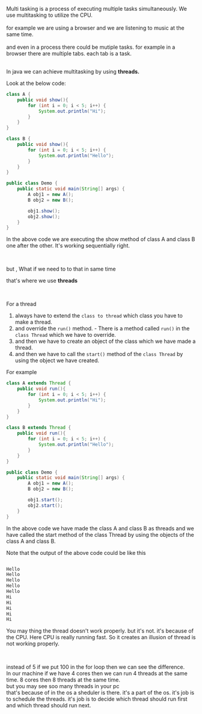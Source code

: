 Multi tasking is a process of executing multiple tasks simultaneously. We use multitasking to utilize the CPU. 
<br>
<br>
for example we are using a browser and we are listening to music at the same time.
<br>
<br>
and even in a process there could be mutiple tasks. for example in a browser there are multiple tabs. each tab is a task.
<br>
<br>

In java we can achieve multitasking by using **threads.**

Look at the below code:

```java
class A {
    public void show(){
        for (int i = 0; i < 5; i++) {
            System.out.println("Hi");
        }
    }
}

class B {
    public void show(){
        for (int i = 0; i < 5; i++) {
            System.out.println("Hello");
        }
    }
}

public class Demo {
    public static void main(String[] args) {
        A obj1 = new A();
        B obj2 = new B();

        obj1.show();
        obj2.show();
    }
}

```
In the above code we are executing the show method of class A and class B one after the other.
It's working sequentially right.

<br>

but , What if we need to to that in same time 
<br>

that's where we use **threads**

<br>

For a thread 
1. always have to extend the `class to thread` which class you have to make a thread.
2. and override the `run()` method. - There is a method called `run()` in the `class Thread` which we have to override.
3. and then we have to create an object of the class which we have made a thread.
4. and then we have to call the `start()` method of the `class Thread` by using the object we have created.

For example 

```java
class A extends Thread {
    public void run(){
        for (int i = 0; i < 5; i++) {
            System.out.println("Hi");
        }
    }
}

class B extends Thread {
    public void run(){
        for (int i = 0; i < 5; i++) {
            System.out.println("Hello");
        }
    }
}

public class Demo {
    public static void main(String[] args) {
        A obj1 = new A();
        B obj2 = new B();

        obj1.start();
        obj2.start();
    }
}

```

In the above code we have made the class A and class B as threads and we have called the start method of the class Thread by using the objects of the class A and class B.

Note that the output of the above code could be like this 

```java

Hello
Hello
Hello
Hello
Hello
Hi
Hi
Hi
Hi
Hi

```

You may thing the thread doesn't work properly. but it's not. it's because of the CPU. Here CPU is really running fast. So it creates an illusion of thread is not working properly.

<br>

instead of 5 if we put 100 in the for loop then we can see the difference. 
<br>
In our machine if we have 4 cores then we can run 4 threads at the same time.
8 cores then 8 threads at the same time.
<br>
but you may see soo many threads in your pc 
<br>
that's because of in the os a sheduler is there. it's a part of the os. it's job is to schedule the threads. it's job is to decide which thread should run first and which thread should run next.







